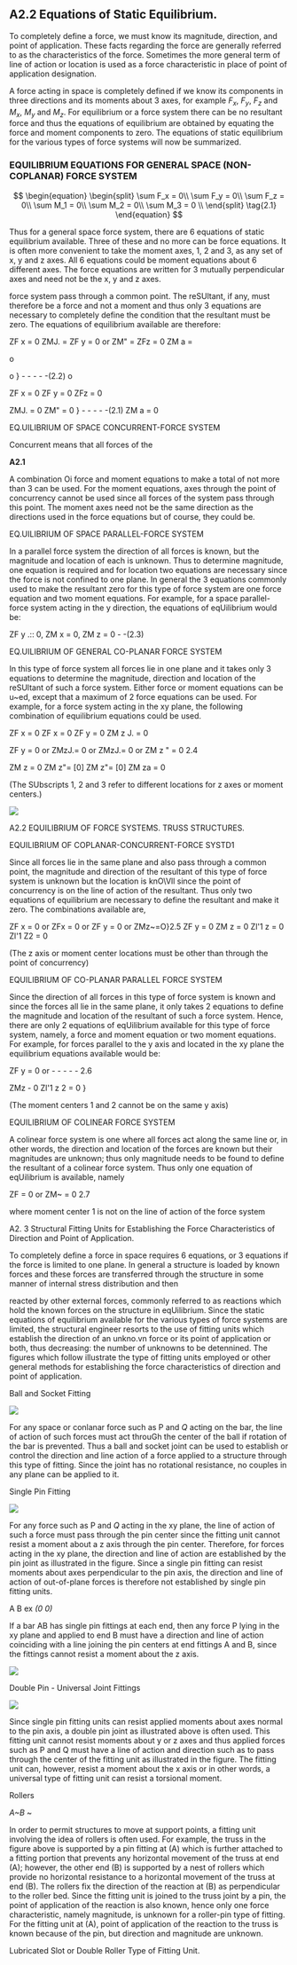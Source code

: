 
## A2.2 Equations of Static Equilibrium.

To completely define a force, we must know
its magnitude, direction, and point of application. These facts regarding the force are
generally referred to as the characteristics of
the force. Sometimes the more general term of
line of action or location is used as a force
characteristic in place of point of application
designation.


A force acting in space is completely
defined if we know its components in three
directions and its moments about 3 axes, for
example $F_x$, $F_y$, $F_z$ and $M_x$, $M_y$ and $M_z$. For
equilibrium or a force system there can be no
resultant force and thus the equations of
equilibrium are obtained by equating the force
and moment components to zero. The equations
of static equilibrium for the various types of
force systems will now be summarized.


### EQUILIBRIUM EQUATIONS FOR GENERAL SPACE (NON-COPLANAR) FORCE SYSTEM

$$
\begin{equation}
\begin{split}
\sum F_x = 0\\
\sum F_y = 0\\
\sum F_z = 0\\
\sum M_1 = 0\\
\sum M_2 = 0\\
\sum M_3 = 0 \\
\end{split}
\tag{2.1}
\end{equation}
$$



Thus for a general space force system,
there are 6 equations of static equilibrium
available. Three of these and no more can be
force equations. It is often more convenient
to take the moment axes, 1, 2 and 3, as any set
of x, y and z axes. All 6 equations could be
moment equations about 6 different axes. The
force equations are written for 3 mutually
perpendicular axes and need not be the x, y
and z axes.


force system pass through a common point. The
reSUltant, if any, must therefore be a force
and not a moment and thus only 3 equations are
necessary to completely define the condition
that the resultant must be zero. The equations
of equilibrium available are therefore:


ZF x = 0 ZMJ. =
ZF y = 0 or ZM" =
ZFz = 0 ZM a =



o

o } - - - - -(2.2)
o



ZF x = 0
ZF y = 0
ZFz = 0



ZMJ. = 0
ZM" = 0 } - - - - -(2.1)
ZM a = 0






EQ.UILIBRIUM OF SPACE CONCURRENT-FORCE SYSTEM

Concurrent means that all forces of the


**A2.1**



A combination Oi force and moment equations
to make a total of not more than 3 can be used.
For the moment equations, axes through the point
of concurrency cannot be used since all forces
of the system pass through this point. The
moment axes need not be the same direction as
the directions used in the force equations but
of course, they could be.


EQ.UILIBRIUM OF SPACE PARALLEL-FORCE SYSTEM


In a parallel force system the direction of
all forces is known, but the magnitude and
location of each is unknown. Thus to determine
magnitude, one equation is required and for
location two equations are necessary since the
force is not confined to one plane. In general
the 3 equations commonly used to make the resultant zero for this type of force system are
one force equation and two moment equations.
For example, for a space parallel-force system
acting in the y direction, the equations of
eqUilibrium would be:


ZF y .:: 0, ZM x = 0, ZM z = 0    - -(2.3)


EQ.UILIBRIUM OF GENERAL CO-PLANAR FORCE SYSTEM


In this type of force system all forces lie
in one plane and it takes only 3 equations to
determine the magnitude, direction and location
of the reSUltant of such a force system. Either
force or moment equations can be u~ed, except
that a maximum of 2 force equations can be used.
For example, for a force system acting in the
xy plane, the following combination of equilibrium equations could be used.


ZF x = 0 ZF x = 0 ZF y = 0 ZM z J. = 0

ZF y = 0 or ZMzJ.= 0 or ZMzJ.= 0 or ZM z " = 0 2.4

ZM z = 0 ZM z"= [0] ZM z"= [0] ZM za = 0


(The SUbscripts 1, 2 and 3 refer to different
locations for z axes or moment centers.)


![](../../images/73-Bruhn-analysis-and-design-of-flight-vehicles.pdf-23-full.png)

A2.2 EQUILIBRIUM OF FORCE SYSTEMS. TRUSS STRUCTURES.



EQUILIBRIUM OF COPLANAR-CONCURRENT-FORCE SYSTD1


Since all forces lie in the same plane and
also pass through a common point, the magnitude
and direction of the resultant of this type of
force system is unknown but the location is
knO\Vll since the point of concurrency is on the
line of action of the resultant. Thus only two
equations of equilibrium are necessary to define
the resultant and make it zero. The combinations available are,


ZF x = 0 or ZFx = 0 or ZF y = 0 or ZMz~=O}2.5
ZF y = 0 ZM z = 0 Zl'1 z = 0 Zl'1 Z2 = 0


(The z axis or moment center locations must be
other than through the point of concurrency)


EQUILIBRIUM OF CO-PLANAR PARALLEL FORCE SYSTEM


Since the direction of all forces in this
type of force system is known and since the
forces all lie in the same plane, it only takes
2 equations to define the magnitude and location
of the resultant of such a force system. Hence,
there are only 2 equations of eqUilibrium available for this type of force system, namely, a
force and moment equation or two moment
equations. For example, for forces parallel to
the y axis and located in the xy plane the
equilibrium equations available would be: 

ZF y = 0
or         - - - - - 2.6

ZMz   - 0 Zl'1 z 2 = 0 }


(The moment centers 1 and 2 cannot be on the
same y axis)


EQUILIBRIUM OF COLINEAR FORCE SYSTEM


A colinear force system is one where all
forces act along the same line or, in other
words, the direction and location of the forces
are known but their magnitudes are unknown;
thus only magnitude needs to be found to define
the resultant of a colinear force system. Thus
only one equation of eqUilibrium is available,
namely


ZF = 0 or ZM~ = 0 2.7


where moment center 1 is not on the line of
action of the force system


A2. 3 Structural Fitting Units for Establishing the Force
Characteristics of Direction and Point of Application.


To completely define a force in space requires 6 equations, or 3 equations if the force
is limited to one plane. In general a structure
is loaded by known forces and these forces are
transferred through the structure in some
manner of internal stress distribution and then



reacted by other external forces, commonly
referred to as reactions which hold the known
forces on the structure in eqUilibrium. Since
the static equations of equilibrium available
for the various types of force systems are
limited, the structural engineer resorts to the
use of fitting units which establish the
direction of an unkno.vn force or its point of
application or both, thus decreasing: the number
of unknowns to be detennined. The figures
which follow illustrate the type of fitting
units employed or other general methods for
establishing the force characteristics of
direction and point of application.


Ball and Socket Fitting

![](../../images/73-Bruhn-analysis-and-design-of-flight-vehicles.pdf-23-0.png)


For any space or conlanar force such as P
and _Q_ acting on the bar, the line of action of
such forces must act throuGh the center of the
ball if rotation of the bar is prevented. Thus
a ball and socket joint can be used to establish
or control the direction and line action of a
force applied to a structure through this type
of fitting. Since the joint has no rotational
resistance, no couples in any plane can be
applied to it.


Single Pin Fitting

![](../../images/73-Bruhn-analysis-and-design-of-flight-vehicles.pdf-23-1.png)


For any force such as P and _Q_ acting in the
xy plane, the line of action of such a force
must pass through the pin center since the
fitting unit cannot resist a moment about a z
axis through the pin center. Therefore, for
forces acting in the xy plane, the direction
and line of action are established by the pin
joint as illustrated in the figure. Since a
single pin fitting can resist moments about axes
perpendicular to the pin axis, the direction and
line of action of out-of-plane forces is therefore not established by single pin fitting units.


A B ex
_(0 0)_


If a bar AB has single pin fittings at
each end, then any force P lying in the xy
plane and applied to end B must have a direction
and line of action coinciding with a line joining the pin centers at end fittings A and B,
since the fittings cannot resist a moment about
the z axis.


![](../../images/73-Bruhn-analysis-and-design-of-flight-vehicles.pdf-24-full.png)

Double Pin - Universal Joint Fittings

![](../../images/73-Bruhn-analysis-and-design-of-flight-vehicles.pdf-24-0.png)


Since single pin fitting units can resist
applied moments about axes normal to the pin
axis, a double pin joint as illustrated above
is often used. This fitting unit cannot resist
moments about y or z axes and thus applied
forces such as P and Q must have a line of
action and direction such as to pass through
the center of the fitting unit as illustrated
in the figure. The fitting unit can, however,
resist a moment about the x axis or in other
words, a universal type of fitting unit can
resist a torsional moment.


Rollers


_A~B_
~


In order to permit structures to move at
support points, a fitting unit involving the
idea of rollers is often used. For example, the
truss in the figure above is supported by a pin
fitting at (A) which is further attached to a
fitting portion that prevents any horizontal
movement of the truss at end (A); however,
the other end (B) is supported by a nest of
rollers which provide no horizontal resistance
to a horizontal movement of the truss at end (B).
The rollers fix the direction of the reaction
at (B) as perpendicular to the roller bed.
Since the fitting unit is joined to the truss
joint by a pin, the point of application of the
reaction is also known, hence only one force
characteristic, namely magnitude, is unknown
for a roller-pin type of fitting. For the
fitting unit at (A), point of application of the
reaction to the truss is known because of the
pin, but direction and magnitude are unknown.


Lubricated Slot or Double Roller Type of Fitting
Unit.

